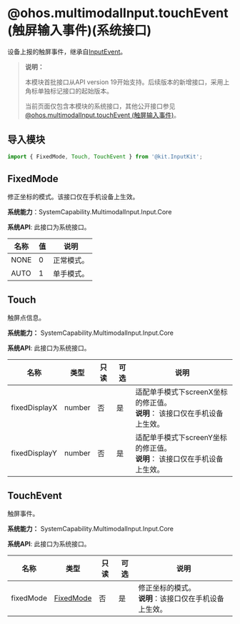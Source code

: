 # @ohos.multimodalInput.touchEvent (触屏输入事件)(系统接口)

设备上报的触屏事件，继承自[InputEvent](./js-apis-inputevent.md)。

> **说明：**
>
> 本模块首批接口从API version 19开始支持。后续版本的新增接口，采用上角标单独标记接口的起始版本。
>
> 当前页面仅包含本模块的系统接口，其他公开接口参见[@ohos.multimodalInput.touchEvent (触屏输入事件)](js-apis-touchevent.md)。

## 导入模块

```js
import { FixedMode, Touch, TouchEvent } from '@kit.InputKit';
```

## FixedMode

修正坐标的模式。该接口仅在手机设备上生效。

**系统能力**：SystemCapability.MultimodalInput.Input.Core

**系统API**: 此接口为系统接口。

| 名称          | 值  | 说明   |
| ------------ | ------ | ---- |
| NONE       |  0 | 正常模式。 |
| AUTO |  1 | 单手模式。 |

## Touch

触屏点信息。

**系统能力：** SystemCapability.MultimodalInput.Input.Core

**系统API**: 此接口为系统接口。

| 名称          | 类型   | 只读   | 可选   | 说明                                  |
| ----------- | ------ | ---- | ---- | ----------------------------------- |
| fixedDisplayX | number| 否    | 是    | 适配单手模式下screenX坐标的修正值。<br> **说明**： 该接口仅在手机设备上生效。 |
| fixedDisplayY | number| 否    | 是    | 适配单手模式下screenY坐标的修正值。<br> **说明**： 该接口仅在手机设备上生效。    |

## TouchEvent

触屏事件。

**系统能力：** SystemCapability.MultimodalInput.Input.Core

**系统API**: 此接口为系统接口。

| 名称         | 类型       | 只读   | 可选   | 说明        |
| ---------- | ---------- | ---- | ---- | --------- |
| fixedMode  | [FixedMode](#fixedmode)   | 否    | 是    | 修正坐标的模式。<br> **说明**：该接口仅在手机设备上生效。|
